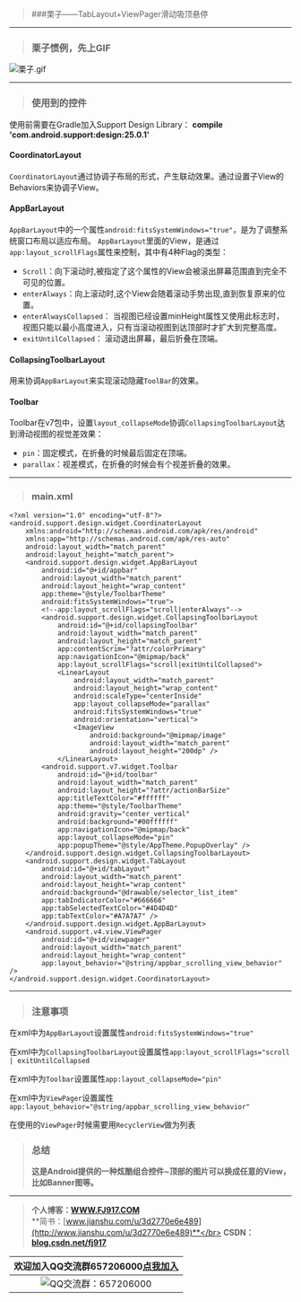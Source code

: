 
> ###栗子——TabLayout+ViewPager滑动吸顶悬停

---


> ### 栗子惯例，先上GIF

![栗子.gif](http://upload-images.jianshu.io/upload_images/2071764-5ec5a5da460bb07c.gif)

---

> ### 使用到的控件

使用前需要在Gradle加入Support Design Library：
**compile 'com.android.support:design:25.0.1'**

#### CoordinatorLayout
`CoordinatorLayout`通过协调子布局的形式，产生联动效果。通过设置子View的Behaviors来协调子View。

#### AppBarLayout
`AppBarLayout`中的一个属性`android:fitsSystemWindows="true"`，是为了调整系统窗口布局以适应布局。
`AppBarLayout`里面的View，是通过`app:layout_scrollFlags`属性来控制，其中有4种Flag的类型：

 - `Scroll`：向下滚动时,被指定了这个属性的View会被滚出屏幕范围直到完全不可见的位置。
 - `enterAlways`：向上滚动时,这个View会随着滚动手势出现,直到恢复原来的位置。
 - `enterAlwaysCollapsed`： 当视图已经设置minHeight属性又使用此标志时，视图只能以最小高度进入，只有当滚动视图到达顶部时才扩大到完整高度。
 - `exitUntilCollapsed`： 滚动退出屏幕，最后折叠在顶端。

#### CollapsingToolbarLayout
用来协调`AppBarLayout`来实现滚动隐藏`ToolBar`的效果。

#### Toolbar
Toolbar在v7包中，设置`layout_collapseMode`协调`CollapsingToolbarLayout`达到滑动视图的视觉差效果：

 - `pin`：固定模式，在折叠的时候最后固定在顶端。
 - `parallax`：视差模式，在折叠的时候会有个视差折叠的效果。

---

> ### main.xml
```
<?xml version="1.0" encoding="utf-8"?>
<android.support.design.widget.CoordinatorLayout
	xmlns:android="http://schemas.android.com/apk/res/android"
	xmlns:app="http://schemas.android.com/apk/res-auto"
	android:layout_width="match_parent"
	android:layout_height="match_parent">
	<android.support.design.widget.AppBarLayout
		android:id="@+id/appbar"
		android:layout_width="match_parent"
		android:layout_height="wrap_content"
		app:theme="@style/ToolbarTheme"
		android:fitsSystemWindows="true">
		<!--app:layout_scrollFlags="scroll|enterAlways"-->
		<android.support.design.widget.CollapsingToolbarLayout
			android:id="@+id/collapsingToolbar"
			android:layout_width="match_parent"
			android:layout_height="match_parent"
			app:contentScrim="?attr/colorPrimary"
			app:navigationIcon="@mipmap/back"
			app:layout_scrollFlags="scroll|exitUntilCollapsed">
			<LinearLayout
				android:layout_width="match_parent"
				android:layout_height="wrap_content"
				android:scaleType="centerInside"
				app:layout_collapseMode="parallax"
				android:fitsSystemWindows="true"
				android:orientation="vertical">
				<ImageView
					android:background="@mipmap/image"
					android:layout_width="match_parent"
					android:layout_height="200dp" />
			</LinearLayout>
		<android.support.v7.widget.Toolbar
			android:id="@+id/toolbar"
			android:layout_width="match_parent"
			android:layout_height="?attr/actionBarSize"
			app:titleTextColor="#ffffff"
			app:theme="@style/ToolbarTheme"
			android:gravity="center_vertical"
			android:background="#00ffffff"
			app:navigationIcon="@mipmap/back"
			app:layout_collapseMode="pin"
			app:popupTheme="@style/AppTheme.PopupOverlay" />
	</android.support.design.widget.CollapsingToolbarLayout>
	<android.support.design.widget.TabLayout
		android:id="@+id/tabLayout"
		android:layout_width="match_parent"
		android:layout_height="wrap_content"
		android:background="@drawable/selector_list_item"
		app:tabIndicatorColor="#666666"
		app:tabSelectedTextColor="#4D4D4D"
		app:tabTextColor="#A7A7A7" />
	</android.support.design.widget.AppBarLayout>
	<android.support.v4.view.ViewPager
		android:id="@+id/viewpager"
		android:layout_width="match_parent"
		android:layout_height="wrap_content"
		app:layout_behavior="@string/appbar_scrolling_view_behavior" />
</android.support.design.widget.CoordinatorLayout>
```

---

> ### 注意事项

在xml中为`AppBarLayout`设置属性`android:fitsSystemWindows="true"`

在xml中为`CollapsingToolbarLayout`设置属性`app:layout_scrollFlags="scroll | exitUntilCollapsed`

在xml中为`Toolbar`设置属性`app:layout_collapseMode="pin"`

在xml中为`ViewPager`设置属性`app:layout_behavior="@string/appbar_scrolling_view_behavior"`

在使用的`ViewPager`时候需要用`RecyclerView`做为列表


> ### 总结
> **这是Android提供的一种炫酷组合控件~顶部的图片可以换成任意的View，比如Banner图等。**

---



> **个人博客：[WWW.FJ917.COM](http://www.fj917.com)**</br>
> **简书：[www.jianshu.com/u/3d2770e6e489](http://www.jianshu.com/u/3d2770e6e489)**</br>
> **CSDN：[blog.csdn.net/fj917](http://blog.csdn.net/fj917)**


|欢迎加入QQ交流群657206000[点我加入](http://shang.qq.com/wpa/qunwpa?idkey=9b454a6f01bd94d97e4c3f2771447a989ec77794eb5a563422263153c00f700d)|
|:---:|
|![QQ交流群：657206000](http://upload-images.jianshu.io/upload_images/2071764-bce605159bbceb2a.png)|